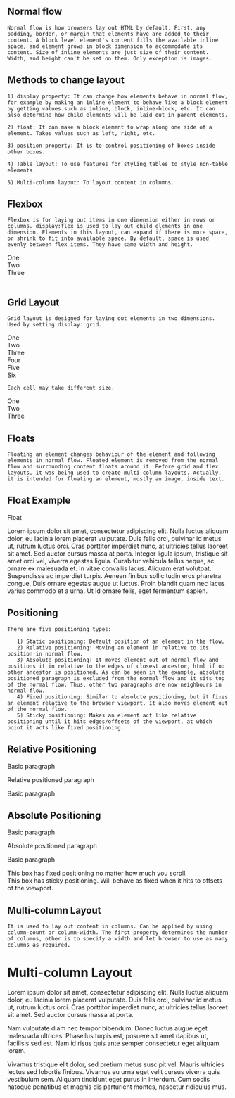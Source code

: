 <link rel="stylesheet" href="style.css" type="text/css">

## Normal flow
    Normal flow is how browsers lay out HTML by default. First, any padding, border, or margin that elements have are added to their content. A block level element's content fills the available inline space, and element grows in block dimension to accommodate its content. Size of inline elements are just size of their content. Width, and height can't be set on them. Only exception is images.

## Methods to change layout
    1) display property: It can change how elements behave in normal flow, for example by making an inline element to behave like a block element by getting values such as inline, block, inline-block, etc. It can also determine how child elements will be laid out in parent elements.

    2) float: It can make a block element to wrap along one side of a element. Takes values such as left, right, etc.
    
    3) position property: It is to control positioning of boxes inside other boxes.

    4) Table layout: To use features for styling tables to style non-table elements.
    
    5) Multi-column layout: To layout content in columns.

## Flexbox
    Flexbox is for laying out items in one dimension either in rows or columns. display:flex is used to lay out child elements in one dimension. Elements in this layout, can expand if there is more space, or shrink to fit into available space. By default, space is used evenly between flex items. They have same width and height.

<div class="flex-wrapper">
    <div class="flex-box">One</div>
    <div class="flex-box">Two</div>
    <div class="flex-box">Three</div>
</div>
<br>

## Grid Layout
    Grid layout is designed for laying out elements in two dimensions. Used by setting display: grid.

<div class="grid-wrapper">
  <div class="grid-box">One</div>
  <div class="grid-box">Two</div>
  <div class="grid-box">Three</div>
  <div class="grid-box">Four</div>
  <div class="grid-box">Five</div>
  <div class="grid-box">Six</div>
</div>

    Each cell may take different size.

<div class="grid-wrapper2">
  <div class="grid-box1">One</div>
  <div class="grid-box2">Two</div>
  <div class="grid-box3">Three</div>
</div>

## Floats
    Floating an element changes behaviour of the element and following elements in normal flow. Floated element is removed from the normal flow and surrounding content floats around it. Before grid and flex layouts, it was being used to create multi-column layouts. Actually, it is intended for floating an element, mostly an image, inside text. 

<h2>Float Example</h2>
<div class="float-div">Float</div>
<p>
    Lorem ipsum dolor sit amet, consectetur adipiscing elit. Nulla luctus aliquam
    dolor, eu lacinia lorem placerat vulputate. Duis felis orci, pulvinar id metus
    ut, rutrum luctus orci. Cras porttitor imperdiet nunc, at ultricies tellus
    laoreet sit amet. Sed auctor cursus massa at porta. Integer ligula ipsum,
    tristique sit amet orci vel, viverra egestas ligula. Curabitur vehicula tellus
    neque, ac ornare ex malesuada et. In vitae convallis lacus. Aliquam erat
    volutpat. Suspendisse ac imperdiet turpis. Aenean finibus sollicitudin eros
    pharetra congue. Duis ornare egestas augue ut luctus. Proin blandit quam nec
    lacus varius commodo et a urna. Ut id ornare felis, eget fermentum sapien.
</p>

## Positioning
    There are five positioning types:

       1) Static positioning: Default position of an element in the flow.
       2) Relative positioning: Moving an element in relative to its position in normal flow.
       3) Absolute positioning: It moves element out of normal flow and positions it in relative to the edges of closest ancestor, html if no other ancestor is positioned. As can be seen in the example, absolute positioned paragraph is excluded from the normal flow and it sits top of the normal flow. Thus, other two paragraphs are now neighbours in normal flow.
       4) Fixed positioning: Similar to absolute positioning, but it fixes an element relative to the browser viewport. It also moves element out of the normal flow.
       5) Sticky positioning: Makes an element act like relative positioning until it hits edges/offsets of the viewport, at which point it acts like fixed positioning.

<h2>Relative Positioning</h2>
<p class="normal-p">Basic paragraph</p>
<p class="relative-positioned-p">Relative positioned paragraph</p>
<p class="normal-p">Basic paragraph</p>

<h2>Absolute Positioning</h2>
<p class="normal-p">Basic paragraph</p>
<p class="absolute-positioned-p">Absolute positioned paragraph</p>
<p class="normal-p">Basic paragraph</p>

<div class="fixed">This box has fixed positioning no matter how much you scroll.</div>

<div class="sticky">This box has sticky positioning. Will behave as fixed when it hits to offsets of the viewport.</div>

## Multi-column Layout
    It is used to lay out content in columns. Can be applied by using column-count or column-width. The first property determines the number of columns, other is to specify a width and let browser to use as many columns as required.

<div class="multi-column">
  <h1>Multi-column Layout</h1>

  <p>
    Lorem ipsum dolor sit amet, consectetur adipiscing elit. Nulla luctus
    aliquam dolor, eu lacinia lorem placerat vulputate. Duis felis orci,
    pulvinar id metus ut, rutrum luctus orci. Cras porttitor imperdiet nunc, at
    ultricies tellus laoreet sit amet. Sed auctor cursus massa at porta.
  </p>

  <p>
    Nam vulputate diam nec tempor bibendum. Donec luctus augue eget malesuada
    ultrices. Phasellus turpis est, posuere sit amet dapibus ut, facilisis sed
    est. Nam id risus quis ante semper consectetur eget aliquam lorem.
  </p>

  <p>
    Vivamus tristique elit dolor, sed pretium metus suscipit vel. Mauris
    ultricies lectus sed lobortis finibus. Vivamus eu urna eget velit cursus
    viverra quis vestibulum sem. Aliquam tincidunt eget purus in interdum. Cum
    sociis natoque penatibus et magnis dis parturient montes, nascetur ridiculus
    mus.
  </p>
</div>
